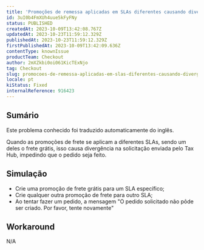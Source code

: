 ```yaml
---
title: 'Promoções de remessa aplicadas em SLAs diferentes causando divergência no Tax Hub'
id: 3uI0b4FmXUh4uue5kFyFNy
status: PUBLISHED
createdAt: 2023-10-09T13:42:08.767Z
updatedAt: 2023-10-23T11:59:12.329Z
publishedAt: 2023-10-23T11:59:12.329Z
firstPublishedAt: 2023-10-09T13:42:09.636Z
contentType: knownIssue
productTeam: Checkout
author: 2mXZkbi0oi061KicTExNjo
tag: Checkout
slug: promocoes-de-remessa-aplicadas-em-slas-diferentes-causando-divergencia-no-tax-hub
locale: pt
kiStatus: Fixed
internalReference: 916423
---
```


## Sumário

<div class="alert alert-info">
  <p>Este problema conhecido foi traduzido automaticamente do inglês.</p>
</div>


Quando as promoções de frete se aplicam a diferentes SLAs, sendo um deles o frete grátis, isso causa divergência na solicitação enviada pelo Tax Hub, impedindo que o pedido seja feito.

## Simulação



- Crie uma promoção de frete grátis para um SLA específico;
- Crie qualquer outra promoção de frete para outro SLA;
- Ao tentar fazer um pedido, a mensagem "O pedido solicitado não pôde ser criado. Por favor, tente novamente"

## Workaround


N/A




